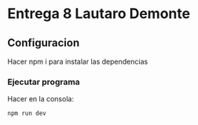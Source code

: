 # Entrega 8 Lautaro Demonte

## Configuracion

Hacer npm i para instalar las dependencias

### Ejecutar programa

Hacer en la consola:

```sh
npm run dev
```
